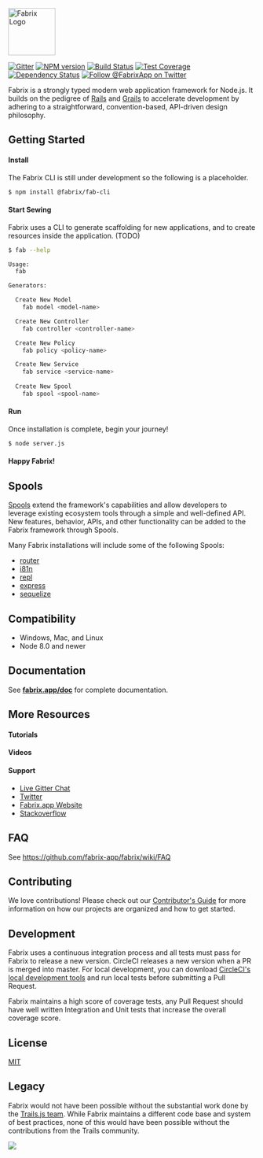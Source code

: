 <img src="http://cdn.fabrix.app/art/logos/fabrix-horiz-logo-green.svg" height="96px" title="Fabrix Logo" />

[![Gitter][gitter-image]][gitter-url]
[![NPM version][npm-image]][npm-url]
[![Build Status][ci-image]][ci-url]
[![Test Coverage][coverage-image]][coverage-url]
[![Dependency Status][daviddm-image]][daviddm-url]
[![Follow @FabrixApp on Twitter][twitter-image]][twitter-url]

Fabrix is a strongly typed modern web application framework for Node.js. It builds on the pedigree of [Rails](http://rubyonrails.org/) and [Grails](https://grails.org/) to accelerate development by adhering to a straightforward, convention-based, API-driven design philosophy.

## Getting Started

#### Install
The Fabrix CLI is still under development so the following is a placeholder.

```sh
$ npm install @fabrix/fab-cli
```

#### Start Sewing

Fabrix uses a CLI to generate scaffolding for new
applications, and to create resources inside the application. (TODO)

```sh
$ fab --help

Usage:
  fab

Generators:

  Create New Model
    fab model <model-name>

  Create New Controller
    fab controller <controller-name>

  Create New Policy
    fab policy <policy-name>

  Create New Service
    fab service <service-name>
    
  Create New Spool
    fab spool <spool-name>
```

#### Run

Once installation is complete, begin your journey!
```sh
$ node server.js
```

#### Happy Fabrix!

## Spools

[Spools](https://github.com/fabrix-app/spool) extend the framework's
capabilities and allow developers to leverage existing ecosystem tools through a simple and well-defined API. New features, behavior, APIs, and other functionality can be added to the Fabrix framework through Spools.

Many Fabrix installations will include some of the following Spools:

- [router](https://github.com/fabrix-app/spool-router)
- [i81n](https://github.com/fabrix-app/spool-i18n)
- [repl](https://github.com/fabrix-app/spool-repl)
- [express](https://github.com/fabrix-app/spool-express)
- [sequelize](https://github.com/fabrix-app/spool-sequelize)

## Compatibility

- Windows, Mac, and Linux
- Node 8.0 and newer

## Documentation

See [**fabrix.app/doc**](http://fabrix.app/doc) for complete documentation.

## More Resources

#### Tutorials

#### Videos

#### Support
- [Live Gitter Chat](https://gitter.im/fabrix-app/Lobby)
- [Twitter](https://twitter.com/FabrixApp)
- [Fabrix.app Website](http://fabrix.app/support)
- [Stackoverflow](http://stackoverflow.com/questions/tagged/fabrix)

## FAQ

See https://github.com/fabrix-app/fabrix/wiki/FAQ

## Contributing
We love contributions! Please check out our [Contributor's Guide](https://github.com/fabrix-app/fabrix/blob/master/.github/CONTRIBUTING.md) for more
information on how our projects are organized and how to get started.

## Development
Fabrix uses a continuous integration process and all tests must pass for Fabrix to release a new version.  CircleCI releases a new version when a PR is merged into master.  For local development, you can download [CircleCI's local development tools](https://circleci.com/docs/2.0/local-cli/#installing-the-circleci-local-cli-on-macos-and-linux-distros) and run local tests before submitting a Pull Request.

Fabrix maintains a high score of coverage tests, any Pull Request should have well written Integration and Unit tests that increase the overall coverage score. 

## License
[MIT](https://github.com/fabrix-app/fabrix/blob/master/LICENSE)

## Legacy
Fabrix would not have been possible without the substantial work done by the [Trails.js team](https://github.com/trailsjs). While Fabrix maintains a different code base and system of best practices, none of this would have been possible without the contributions from the Trails community.

<img src="http://cdn.fabrix.app/art/backgrounds/fabrix-day.png">

[npm-image]: https://img.shields.io/npm/v/@fabrix/fabrix.svg?style=flat-square
[npm-url]: https://npmjs.org/package/@fabrix/fabrix
[ci-image]: https://img.shields.io/circleci/project/github/fabrix-app/fabrix/master.svg
[ci-url]: https://circleci.com/gh/fabrix-app/fabrix/tree/master
[daviddm-image]: http://img.shields.io/david/fabrix-app/fabrix.svg?style=flat-square
[daviddm-url]: https://david-dm.org/fabrix-app/fabrix
[gitter-image]: http://img.shields.io/badge/+%20GITTER-JOIN%20CHAT%20%E2%86%92-1DCE73.svg?style=flat-square
[gitter-url]: https://gitter.im/fabrix-app/Lobby
[twitter-image]: https://img.shields.io/twitter/follow/FabrixApp.svg?style=social
[twitter-url]: https://twitter.com/FabrixApp
[coverage-image]: https://img.shields.io/codeclimate/coverage/github/fabrix-app/fabrix.svg?style=flat-square
[coverage-url]: https://codeclimate.com/github/fabrix-app/fabrix/coverage
